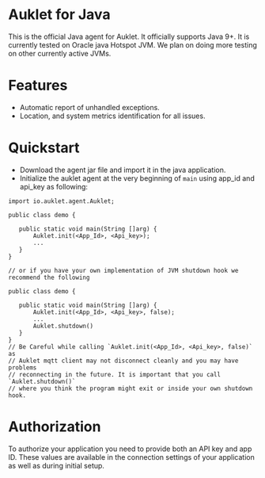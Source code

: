 # Auklet for Java

This is the official Java agent for Auklet. It officially supports Java 9+.
It is currently tested on Oracle java Hotspot JVM. We plan on doing more 
testing on other currently active JVMs.


# Features 

* Automatic report of unhandled exceptions.
* Location, and system metrics identification for all issues.


# Quickstart

* Download the agent jar file and import it in the java application.
* Initialize the auklet agent at the very beginning of `main` using app_id and api_key as following:
```
import io.auklet.agent.Auklet;
   
public class demo {
   
   public static void main(String []arg) {
       Auklet.init(<App_Id>, <Api_key>);
       ...
   }
}

// or if you have your own implementation of JVM shutdown hook we recommend the following 

public class demo {
   
   public static void main(String []arg) {
       Auklet.init(<App_Id>, <Api_key>, false);
       ...
       Auklet.shutdown()
   }
}
// Be Careful while calling `Auklet.init(<App_Id>, <Api_key>, false)` as 
// Auklet mqtt client may not disconnect cleanly and you may have problems 
// reconnecting in the future. It is important that you call `Auklet.shutdown()`
// where you think the program might exit or inside your own shutdown hook.
```
# Authorization

To authorize your application you need to provide both an API key and app ID. 
These values are available in the connection settings of your application as well as during initial setup.

